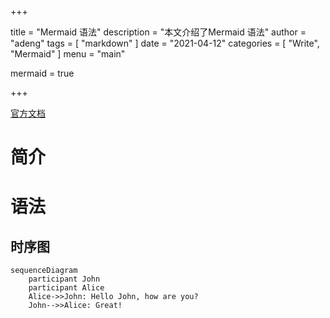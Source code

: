 

+++

title = "Mermaid 语法"
description = "本文介绍了Mermaid 语法"
author = "adeng"
tags = [
    "markdown"
]
date = "2021-04-12"
categories = [
    "Write", "Mermaid"
]
menu = "main"

mermaid = true

+++



[官方文档](https://mermaid-js.github.io/mermaid/)



# 简介



# 语法





## 时序图



```mermaid
sequenceDiagram
    participant John
    participant Alice
    Alice->>John: Hello John, how are you?
    John-->>Alice: Great!


```



